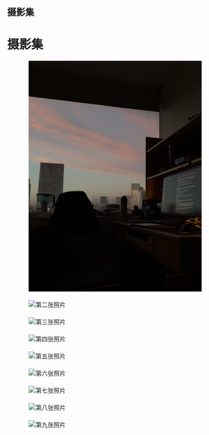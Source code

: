 ## 摄影集


<h1>摄影集</h1>

<div>
  <img src="/images/first-image.jpeg" alt="第一张照片" style="display:block; margin:20px auto; max-width:80%; height:auto;">
  <img src="/images/second-image.jpeg" alt="第二张照片" style="display:block; margin:20px auto; max-width:80%; height:auto;">
  <img src="/images/third-image.jpeg" alt="第三张照片" style="display:block; margin:20px auto; max-width:80%; height:auto;">
  <img src="/images/fourth-image.jpeg" alt="第四张照片" style="display:block; margin:20px auto; max-width:80%; height:auto;">
  <img src="/images/fifth-image.jpeg" alt="第五张照片" style="display:block; margin:20px auto; max-width:80%; height:auto;">
  <img src="/images/sixth-image.jpeg" alt="第六张照片" style="display:block; margin:20px auto; max-width:80%; height:auto;">
  <img src="/images/seventh-image.jpeg" alt="第七张照片" style="display:block; margin:20px auto; max-width:80%; height:auto;">
  <img src="/images/eighth-image.jpeg" alt="第八张照片" style="display:block; margin:20px auto; max-width:80%; height:auto;">
  <img src="/images/ninth-image.jpeg" alt="第九张照片" style="display:block; margin:20px auto; max-width:80%; height:auto;">
</div>
